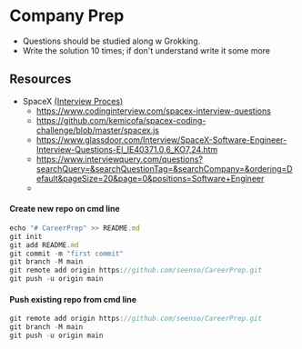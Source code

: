 # Company Prep

- Questions should be studied along w Grokking.
- Write the solution 10 times; if don't understand write it some more

## Resources
- SpaceX [(Interview Proces)](https://www.codinginterview.com/spacex-interview-process)
  - https://www.codinginterview.com/spacex-interview-questions
  - https://github.com/kemicofa/spacex-coding-challenge/blob/master/spacex.js
  - https://www.glassdoor.com/Interview/SpaceX-Software-Engineer-Interview-Questions-EI_IE40371.0,6_KO7,24.htm
  - https://www.interviewquery.com/questions?searchQuery=&searchQuestionTag=&searchCompany=&ordering=Default&pageSize=20&page=0&positions=Software+Engineer
  - 

#### Create new repo on cmd line
```javascript
echo "# CareerPrep" >> README.md
git init
git add README.md
git commit -m "first commit"
git branch -M main
git remote add origin https://github.com/seenso/CareerPrep.git
git push -u origin main
```

#### Push existing repo from cmd line
```javascript
git remote add origin https://github.com/seenso/CareerPrep.git
git branch -M main
git push -u origin main
```
